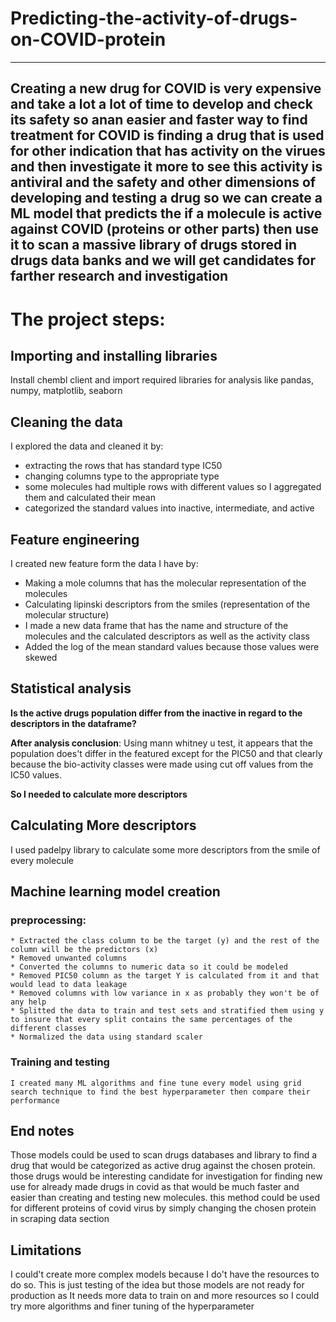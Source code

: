 # Predicting-the-activity-of-drugs-on-COVID-protein
---
Creating a new drug for COVID is very expensive and take a lot a lot of time to develop and check its safety so anan easier and faster way to find treatment for COVID is finding a drug that is used for other indication that has activity on the virues and then investigate it more to see this activity is antiviral and the safety and other dimensions of developing and testing a drug so we can create a ML model that predicts the if a molecule is active against COVID (proteins or other parts) then use it to scan a massive library of drugs stored in drugs data banks and we will get candidates for farther research and investigation
---

# The project steps:

## Importing and installing libraries
Install chembl client and import required libraries for analysis like pandas, numpy, matplotlib, seaborn

## Cleaning the data 
I explored the data and cleaned it by:
- extracting the rows that has standard type IC50
- changing columns type to the appropriate type
- some molecules had multiple rows with different values so I aggregated them and calculated their mean
- categorized the standard values into inactive, intermediate, and active

## Feature engineering

I created new feature form the data I have by:
- Making a mole columns that has the molecular representation of the molecules
- Calculating lipinski descriptors from the smiles (representation of the molecular structure)
- I made a new data frame that has the name and structure of the molecules and the calculated descriptors as well as the activity class
- Added the log of the mean standard values because those values were skewed

## Statistical analysis
**Is the active drugs population differ from the inactive in regard to the descriptors in the dataframe?**


**After analysis conclusion**:  Using mann whitney u test, it appears that the population does't differ in the featured except for the PIC50 and that clearly because the bio-activity classes were made using cut off values from the IC50 values.

**So I needed to calculate more descriptors**

## Calculating More descriptors

I used padelpy library to calculate some more descriptors from the smile of every molecule
 
 ## Machine learning model creation

### preprocessing:

    * Extracted the class column to be the target (y) and the rest of the column will be the predictors (x)
    * Removed unwanted columns 
    * Converted the columns to numeric data so it could be modeled 
    * Removed PIC50 column as the target Y is calculated from it and that would lead to data leakage
    * Removed columns with low variance in x as probably they won't be of any help
    * Splitted the data to train and test sets and stratified them using y to insure that every split contains the same percentages of the different classes
    * Normalized the data using standard scaler

### Training and testing

    I created many ML algorithms and fine tune every model using grid search technique to find the best hyperparameter then compare their performance

## End notes
Those models could be used to scan drugs databases and library to find a drug that would be categorized as active drug against the chosen protein. those drugs would be interesting candidate for investigation for finding new use for already made drugs in covid as that would be much faster and easier than creating and testing new molecules. this method could be used for different proteins of covid virus by simply changing the chosen protein in scraping data section

## Limitations
I could't create more complex models because I do't have the resources to do so. This is just testing of the idea but those models are not ready for production as It needs more data to train on and more resources so I could try more algorithms and finer tuning of the hyperparameter
